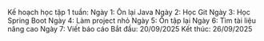 Kế hoạch học tập 1 tuần:
Ngày 1: Ôn lại Java
Ngày 2: Học Git
Ngày 3: Học Spring Boot
Ngày 4: Làm project nhỏ
Ngày 5: Ôn tập lại
Ngày 6: Tìm tài liệu nâng cao
Ngày 7: Viết báo cáo
Bắt đầu: 20/09/2025
Kết thúc: 26/09/2025
